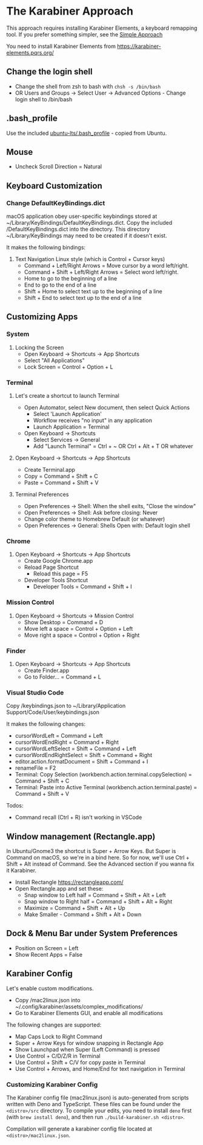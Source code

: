 # The Karabiner Approach

This approach requires installing Karabiner Elements, a keyboard remapping tool.
If you prefer something simpler, see the [Simple Approach](Simple.md)

You need to install Karabiner Elements from https://karabiner-elements.pqrs.org/

## Change the login shell

- Change the shell from zsh to bash with `chsh -s /bin/bash`
- OR Users and Groups -> Select User -> Advanced Options - Change login shell to /bin/bash

## .bash_profile

Use the included [ubuntu-lts/.bash_profile](ubuntu-lts/.bash_profile) - copied from Ubuntu.

## Mouse

- Uncheck Scroll Direction = Natural

## Keyboard Customization

### Change DefaultKeyBindings.dict

macOS application obey user-specific keybindings stored at ~/Library/KeyBindings/DefaultKeyBindings.dict.
Copy the included <distro>/DefaultKeyBindings.dict into the directory. This directory ~/Library/KeyBindings may need to be created if it doesn't exist.

It makes the following bindings:

1. Text Navigation Linux style (which is Control + Cursor keys)
   - Command + Left/Right Arrows = Move cursor by a word left/right.
   - Command + Shift + Left/Right Arrows = Select word left/right.
   - Home to go to the beginning of a line
   - End to go to the end of a line
   - Shift + Home to select text up to the beginning of a line
   - Shift + End to select text up to the end of a line

## Customizing Apps

### System

1. Locking the Screen
   - Open Keyboard -> Shortcuts -> App Shortcuts
   - Select "All Applications"
   - Lock Screen = Control + Option + L

### Terminal

1. Let's create a shortcut to launch Terminal

   - Open Automator, select New document, then select Quick Actions
     - Select 'Launch Application'
     - Workflow receives "no input" in any application
     - Launch Application = Terminal
   - Open Keyboard -> Shortcuts
     - Select Services -> General
     - Add "Launch Terminal" = Ctrl + ~ OR Ctrl + Alt + T OR whatever

2. Open Keyboard -> Shortcuts -> App Shortcuts

   - Create Terminal.app
   - Copy = Command + Shift + C
   - Paste = Command + Shift + V

3. Terminal Preferences
   - Open Preferences -> Shell: When the shell exits, "Close the window"
   - Open Preferences -> Shell: Ask before closing: Never
   - Change color theme to Homebrew Default (or whatever)
   - Open Preferences -> General: Shells Open with: Default login shell

### Chrome

1. Open Keyboard -> Shortcuts -> App Shortcuts
   - Create Google Chrome.app
   - Reload Page Shortcut
     - Reload this page = F5
   - Developer Tools Shortcut
     - Developer Tools = Command + Shift + I

### Mission Control

1. Open Keyboard -> Shortcuts -> Mission Control
   - Show Desktop = Command + D
   - Move left a space = Control + Option + Left
   - Move right a space = Control + Option + Right

### Finder

1. Open Keyboard -> Shortcuts -> App Shortcuts
   - Create Finder.app
   - Go to Folder... = Command + L

### Visual Studio Code

Copy <distro>/keybindings.json to ~/Library/Application Support/Code/User/keybindings.json

It makes the following changes:
- cursorWordLeft = Command + Left
- cursorWordEndRight = Command + Right
- cursorWordLeftSelect = Shift + Command + Left
- cursorWordEndRightSelect = Shift + Command + Right
- editor.action.formatDocument = Shift + Command + I
- renameFile = F2
- Terminal: Copy Selection (workbench.action.terminal.copySelection) = Command + Shift + C
- Terminal: Paste into Active Terminal (workbench.action.terminal.paste) = Command + Shift + V

Todos:
- Command recall (Ctrl + R) isn't working in VSCode

## Window management (Rectangle.app)

In Ubuntu/Gnome3 the shortcut is Super + Arrow Keys. But Super is Command on macOS, so we're in a bind here.
So for now, we'll use Ctrl + Shift + Alt instead of Command. See the Advanced section if you wanna fix it Karabiner.

- Install Rectangle https://rectangleapp.com/
- Open Rectangle.app and set these:
  - Snap window to Left half = Command + Shift + Alt + Left
  - Snap window to Right half = Command + Shift + Alt + Right
  - Maximize = Command + Shift + Alt + Up
  - Make Smaller - Command + Shift + Alt + Down

## Dock & Menu Bar under System Preferences

- Position on Screen = Left
- Show Recent Apps = False

## Karabiner Config

Let's enable custom modifications.

- Copy <distro>/mac2linux.json into ~/.config/karabiner/assets/complex_modifications/
- Go to Karabiner Elements GUI, and enable all modifications

The following changes are supported:

- Map Caps Lock to Right Command
- Super + Arrow Keys for window snapping in Rectangle App
- Show Launchpad when Super (Left Command) is pressed
- Use Control + C/D/Z/R in Terminal
- Use Control + Shift + C/V for copy paste in Terminal
- Use Control + Arrows, and Home/End for text navigation in Terminal

### Customizing Karabiner Config

The Karabiner config file (mac2linux.json) is auto-generated from scripts written with Deno and TypeScript. These files can be found under the `<distro>/src` directory.
To compile your edits, you need to install `deno` first (with `brew install deno`), and then run `./build-karabiner.sh <distro>`.

Compilation will generate a karabiner config file located at `<distro>/mac2linux.json`.

